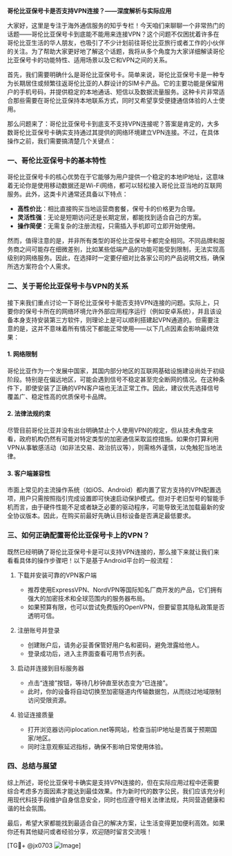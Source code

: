 **哥伦比亚保号卡是否支持VPN连接？——深度解析与实际应用**

大家好，这里是专注于海外通信服务的知乎专栏！今天咱们来聊聊一个非常热门的话题——哥伦比亚保号卡到底能不能用来连接VPN？这个问题不仅困扰着许多在哥伦比亚生活的华人朋友，也吸引了不少计划前往哥伦比亚旅行或者工作的小伙伴的关注。为了帮助大家更好地了解这个话题，我将从多个角度为大家详细解读哥伦比亚保号卡的功能特性、适用场景以及它和VPN之间的关系。

首先，我们需要明确什么是哥伦比亚保号卡。简单来说，哥伦比亚保号卡是一种专为长期居住或频繁往返哥伦比亚的人群设计的SIM卡产品。它的主要功能是保留用户的手机号码，并提供稳定的本地通话、短信以及数据流量服务。这种卡片非常适合那些需要在哥伦比亚保持本地联系方式，同时又希望享受便捷通信体验的人士使用。

那么问题来了：哥伦比亚保号卡到底支不支持VPN连接呢？答案是肯定的，大多数哥伦比亚保号卡确实支持通过其提供的网络环境建立VPN连接。不过，在具体操作之前，我们需要搞清楚几个关键点：

### 一、哥伦比亚保号卡的基本特性

哥伦比亚保号卡的核心优势在于它能够为用户提供一个稳定的本地IP地址，这意味着无论你是使用移动数据还是Wi-Fi网络，都可以轻松接入哥伦比亚当地的互联网服务。此外，这类卡片通常还具备以下特点：
- **高性价比**：相比直接购买当地运营商套餐，保号卡的价格更为合理。
- **灵活性强**：无论是短期访问还是长期定居，都能找到适合自己的方案。
- **操作简便**：无需复杂的注册流程，只需插入手机即可立即开始使用。

然而，值得注意的是，并非所有类型的哥伦比亚保号卡都完全相同。不同品牌和服务商之间可能存在细微差别，比如某些低端产品的功能可能受到限制，无法实现高级别的网络服务。因此，在选择时一定要仔细对比各家公司的产品说明文档，确保所选方案符合个人需求。

### 二、关于哥伦比亚保号卡与VPN的关系

接下来我们重点讨论一下哥伦比亚保号卡能否支持VPN连接的问题。实际上，只要你的保号卡所在的网络环境允许外部应用程序运行（例如安卓系统），并且该设备本身支持安装第三方软件，则理论上是可以顺利搭建起VPN通道的。但需要注意的是，这并不意味着所有情况下都能正常使用——以下几点因素会影响最终效果：

#### 1. 网络限制
哥伦比亚作为一个发展中国家，其国内部分地区的互联网基础设施建设尚处于初级阶段。特别是在偏远地区，可能会遇到信号不稳定甚至完全断网的情况。在这种条件下，即使安装了正确的VPN客户端也无法正常工作。因此，建议优先选择信号覆盖广、稳定性高的优质保号卡品牌。

#### 2. 法律法规约束
尽管目前哥伦比亚并没有出台明确禁止个人使用VPN的规定，但从技术角度来看，政府机构仍然有可能对特定类型的加密通信采取监控措施。如果你打算利用VPN从事敏感活动（如非法交易、政治抗议等），则需格外谨慎，以免触犯当地法律。

#### 3. 客户端兼容性
市面上常见的主流操作系统（如iOS、Android）都内置了官方支持的VPN配置选项，用户只需按照指引完成设置即可快速启动保护模式。但对于老旧型号的智能手机而言，由于硬件性能不足或者缺乏必要的驱动程序，可能导致无法加载最新的安全协议版本。因此，在购买前最好先确认目标设备是否满足最低要求。

### 三、如何正确配置哥伦比亚保号卡上的VPN？

既然已经明确了哥伦比亚保号卡是可以支持VPN连接的，那么接下来就让我们来看看具体的操作步骤吧！以下是基于Android平台的一般流程：

1. 下载并安装可靠的VPN客户端
   - 推荐使用ExpressVPN、NordVPN等国际知名厂商开发的产品，它们拥有强大的加密技术和全球范围内的服务器布局。
   - 如果预算有限，也可以尝试免费版的OpenVPN，但要留意其隐私政策是否透明可信。

2. 注册账号并登录
   - 创建账户后，请务必妥善保管好用户名和密码，避免泄露给他人。
   - 登录成功后，进入主界面查看可用节点列表。

3. 启动并连接到目标服务器
   - 点击“连接”按钮，等待几秒钟直至状态变为“已连接”。
   - 此时，你的设备将自动切换至加密隧道内传输数据包，从而绕过地域限制访问受限资源。

4. 验证连接质量
   - 打开浏览器访问iplocation.net等网站，检查当前IP地址是否属于预期国家/地区。
   - 同时注意观察延迟指标，确保不影响日常使用体验。

### 四、总结与展望

综上所述，哥伦比亚保号卡确实是支持VPN连接的，但在实际应用过程中还需要综合考虑多方面因素才能达到最佳效果。作为新时代的数字公民，我们应该充分利用现代科技手段维护自身信息安全，同时也应遵守相关法律法规，共同营造健康和谐的社会氛围。

最后，希望大家都能找到最适合自己的解决方案，让生活变得更加便利高效。如果你还有其他疑问或者经验分享，欢迎随时留言交流哦！

[TG💪+ @jx0703 ![Image](https://github.com/user-attachments/assets/dbca1d08-cadb-493c-b0ec-ad6f7a83f270)]